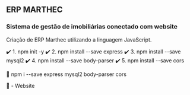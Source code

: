 ## ERP MARTHEC
### Sistema de gestão de imobiliárias conectado com website

Criação de ERP Marthec utilizando a linguagem JavaScript.

:heavy_check_mark: 1. npm init -y
:heavy_check_mark: 2. npm install --save express
:heavy_check_mark: 3. npm install --save mysql2
:heavy_check_mark: 4. npm install --save body-parser
:heavy_check_mark: 5. npm install --save cors

:large_blue_circle: npm i --save express mysql2 body-parser cors

:red_circle: - Website
